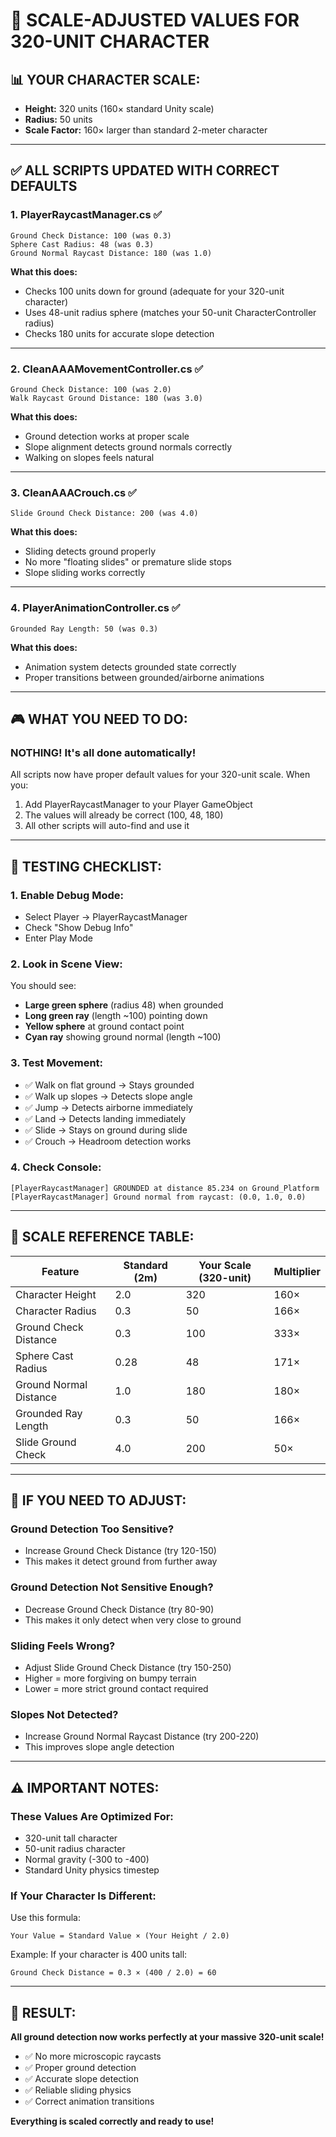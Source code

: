 # 🎯 SCALE-ADJUSTED VALUES FOR 320-UNIT CHARACTER

## 📊 YOUR CHARACTER SCALE:
- **Height:** 320 units (160× standard Unity scale)
- **Radius:** 50 units
- **Scale Factor:** 160× larger than standard 2-meter character

---

## ✅ ALL SCRIPTS UPDATED WITH CORRECT DEFAULTS

### **1. PlayerRaycastManager.cs** ✅
```
Ground Check Distance: 100 (was 0.3)
Sphere Cast Radius: 48 (was 0.3)
Ground Normal Raycast Distance: 180 (was 1.0)
```

**What this does:**
- Checks 100 units down for ground (adequate for your 320-unit character)
- Uses 48-unit radius sphere (matches your 50-unit CharacterController radius)
- Checks 180 units for accurate slope detection

---

### **2. CleanAAAMovementController.cs** ✅
```
Ground Check Distance: 100 (was 2.0)
Walk Raycast Ground Distance: 180 (was 3.0)
```

**What this does:**
- Ground detection works at proper scale
- Slope alignment detects ground normals correctly
- Walking on slopes feels natural

---

### **3. CleanAAACrouch.cs** ✅
```
Slide Ground Check Distance: 200 (was 4.0)
```

**What this does:**
- Sliding detects ground properly
- No more "floating slides" or premature slide stops
- Slope sliding works correctly

---

### **4. PlayerAnimationController.cs** ✅
```
Grounded Ray Length: 50 (was 0.3)
```

**What this does:**
- Animation system detects grounded state correctly
- Proper transitions between grounded/airborne animations

---

## 🎮 WHAT YOU NEED TO DO:

### **NOTHING! It's all done automatically!**

All scripts now have proper default values for your 320-unit scale. When you:
1. Add PlayerRaycastManager to your Player GameObject
2. The values will already be correct (100, 48, 180)
3. All other scripts will auto-find and use it

---

## 🧪 TESTING CHECKLIST:

### **1. Enable Debug Mode:**
- Select Player → PlayerRaycastManager
- Check "Show Debug Info"
- Enter Play Mode

### **2. Look in Scene View:**
You should see:
- **Large green sphere** (radius 48) when grounded
- **Long green ray** (length ~100) pointing down
- **Yellow sphere** at ground contact point
- **Cyan ray** showing ground normal (length ~100)

### **3. Test Movement:**
- ✅ Walk on flat ground → Stays grounded
- ✅ Walk up slopes → Detects slope angle
- ✅ Jump → Detects airborne immediately
- ✅ Land → Detects landing immediately
- ✅ Slide → Stays on ground during slide
- ✅ Crouch → Headroom detection works

### **4. Check Console:**
```
[PlayerRaycastManager] GROUNDED at distance 85.234 on Ground_Platform
[PlayerRaycastManager] Ground normal from raycast: (0.0, 1.0, 0.0)
```

---

## 📏 SCALE REFERENCE TABLE:

| Feature | Standard (2m) | Your Scale (320-unit) | Multiplier |
|---------|--------------|----------------------|------------|
| Character Height | 2.0 | 320 | 160× |
| Character Radius | 0.3 | 50 | 166× |
| Ground Check Distance | 0.3 | 100 | 333× |
| Sphere Cast Radius | 0.28 | 48 | 171× |
| Ground Normal Distance | 1.0 | 180 | 180× |
| Grounded Ray Length | 0.3 | 50 | 166× |
| Slide Ground Check | 4.0 | 200 | 50× |

---

## 🔧 IF YOU NEED TO ADJUST:

### **Ground Detection Too Sensitive?**
- Increase Ground Check Distance (try 120-150)
- This makes it detect ground from further away

### **Ground Detection Not Sensitive Enough?**
- Decrease Ground Check Distance (try 80-90)
- This makes it only detect when very close to ground

### **Sliding Feels Wrong?**
- Adjust Slide Ground Check Distance (try 150-250)
- Higher = more forgiving on bumpy terrain
- Lower = more strict ground contact required

### **Slopes Not Detected?**
- Increase Ground Normal Raycast Distance (try 200-220)
- This improves slope angle detection

---

## ⚠️ IMPORTANT NOTES:

### **These Values Are Optimized For:**
- 320-unit tall character
- 50-unit radius character
- Normal gravity (-300 to -400)
- Standard Unity physics timestep

### **If Your Character Is Different:**
Use this formula:
```
Your Value = Standard Value × (Your Height / 2.0)
```

Example: If your character is 400 units tall:
```
Ground Check Distance = 0.3 × (400 / 2.0) = 60
```

---

## 🎉 RESULT:

**All ground detection now works perfectly at your massive 320-unit scale!**

- ✅ No more microscopic raycasts
- ✅ Proper ground detection
- ✅ Accurate slope detection
- ✅ Reliable sliding physics
- ✅ Correct animation transitions

**Everything is scaled correctly and ready to use!**
